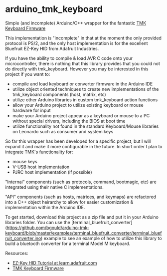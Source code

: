 arduino_tmk_keyboard
====================

Simple (and incomplete) Arduino/C++ wrapper for the fantastic [TMK Keyboard Firmware](http://github.com/tmk/tmk_keyboard)

This implementation is "incomplete" in that at the moment the only provided protocol is PS/2, and the only host implementation is for the excellent Bluefruit EZ-Key HID from Adafruit Industries.

If you have the ability to compile & load AVR C code onto your microcontroller, there is nothing that this library provides that you could not do directly with tmk_keyboard.  However you may be interested in this project if you want to:
* compile and load keyboard or converter firmware in the Arduino IDE
* utilize object oriented techniques to create new implementations of the tmk_keyboard components (host, matrix, etc)
* utilize other Arduino libraries in custom tmk_keyboard action functions
* allow your Arduino project to utilize existing keyboard or mouse hardware for input
* make your Arduino project appear as a keyboard or mouse to a PC without special drivers, including the BIOS at boot time
* utilize functionality not found in the standard Keyboard/Mouse libraries on Leonardo such as consumer and system keys
 
So far this wrapper has been developed for a specific project, but I will expand it and make it more configurable in the future.  In short order I plan to integrate TMK's functionality for:
* mouse keys
* V-USB host implementation
* PJRC host implementation (if possible)
 
"Internal" components (such as protocols, command, bootmagic, etc) are integrated using their native C implementations.

"API" components (such as hosts, matrices, and keymaps) are refactored into a C++ object heirarchy to allow for easier customization & implementation within the Arduino IDE.

To get started, download this project as a zip file and put it in your Arduino libraries folder.  You can use the [terminal_bluefruit_converter] (https://github.com/bgould/arduino-tmk-keyboard/blob/master/examples/terminal_bluefruit_converter/terminal_bluefruit_converter.ino) example to see an example of how to utilize this library to build a bluetooth converter for a terminal Model M keyboard.

Resources:
* [EZ-Key HID Tutorial at learn.adafruit.com](http://learn.adafruit.com/introducing-bluefruit-ez-key-diy-bluetooth-hid-keyboard)
* [TMK Keyboard Firmware](http://github.com/tmk/tmk_keyboard)
